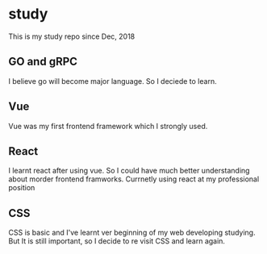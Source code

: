 # study

This is my study repo since Dec, 2018

## GO and gRPC

I believe go will become major language. So I deciede to learn.

## Vue

Vue was my first frontend framework which I strongly used.

## React

I learnt react after using vue. So I could have much better understanding about morder frontend framworks.
Currnetly using react at my professional position

## CSS

CSS is basic and I've learnt ver beginning of my web developing studying. But It is still important, so I decide to re visit CSS and learn again.


